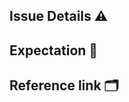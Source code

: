 ## Issue Details ⚠️
<!-- 상세 내용 -->

## Expectation 🎯
<!-- 예상 원인 혹은 예상 결과 -->

## Reference link 🗂️
<!-- 참고할 자료 -->

